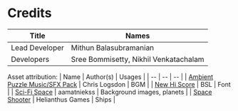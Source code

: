 # Credits
|Title|Names  |
|--|--|
|Lead Developer | Mithun Balasubramanian |
|Developers | Sree Bommisetty, Nikhil Venkatachalam |

Asset attribution:
| Name | Author(s) | Usages |
| -- | -- | -- |
| [Ambient Puzzle Music/SFX Pack](https://chrislsound.itch.io/ambient-puzzle)   | Chris Logsdon | BGM |
| [New Hi Score](https://bsl.itch.io/new-hi-score) | BSL | Font |
| [Sci-Fi Space](https://aamatniekss.itch.io/sci-fi-space-background-set) | aamatniekss | Background images, planets |
| [Space Shooter](https://gvituri.itch.io/space-shooter) | Helianthus Games | Ships |
